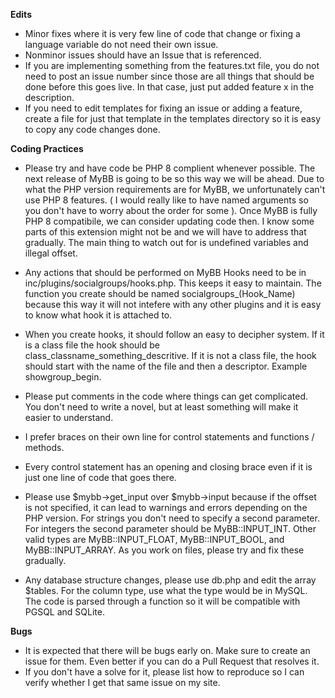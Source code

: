 **Edits**
- Minor fixes where it is very few line of code that change or fixing a language variable do not need their own issue.
- Nonminor issues should have an Issue that is referenced.  
- If you are implementing something from the features.txt file, you do not need to post an issue number since those
are all things that should be done before this goes live. In that case, just put added feature x in the description.
- If you need to edit templates for fixing an issue or adding a feature, create a file for just that template in the templates directory so it is easy to copy any code changes done.

**Coding Practices**
- Please try and have code be PHP 8 complient whenever possible. The next release of MyBB is going to be so this way we will be ahead. Due to what the PHP version requirements are
for MyBB, we unfortunately can't use PHP 8 features.  ( I would really like to have named arguments so you don't have to worry about the order for some ).
Once MyBB is fully PHP 8 compatibile, we can consider updating code then.
I know some parts of this extension might not be and we will have to address that gradually.  The main thing to watch out for is undefined variables and illegal offset.
- Any actions that should be performed on MyBB Hooks need to be in inc/plugins/socialgroups/hooks.php.  This keeps it easy to maintain. The function you create
should be named socialgroups_(Hook_Name) because this way it will not intefere with any other plugins and it is easy to know what hook it is attached to.
- When you create hooks, it should follow an easy to decipher system.  If it is a class file the hook should be class_classname_something_descritive.  If it is not a class file, the hook should start with the name of the file and then a descriptor.  Example showgroup_begin.

- Please put comments in the code where things can get complicated.  You don't need to write a novel, but at least something will make it easier to understand.
- I prefer braces on their own line for control statements and functions / methods.  
- Every control statement has an opening and closing brace even if it is just one line of code that goes there.
- Please use $mybb->get_input over $mybb->input because if the offset is not specified, it can lead to warnings and errors depending on the PHP version. For strings you don't need to specify a second parameter.  For integers the second parameter should be MyBB::INPUT_INT.  Other valid types are MyBB::INPUT_FLOAT, MyBB::INPUT_BOOL, and MyBB::INPUT_ARRAY.  As you work on files, please try and fix these gradually.

- Any database structure changes, please use db.php and edit the array $tables.  For the column type, use what the type would be in MySQL. The code is parsed through a function so it will be compatible with PGSQL and SQLite.

**Bugs**
- It is expected that there will be bugs early on.  Make sure to create an issue for them. Even better if you can do a Pull Request that resolves it.
- If you don't have a solve for it, please list how to reproduce so I can verify whether I get that same issue on my site.
